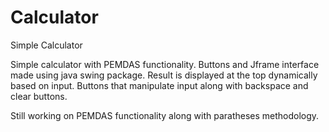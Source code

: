 # Calculator
Simple Calculator

Simple calculator with PEMDAS functionality. Buttons and Jframe interface made using java swing package. Result is displayed at the top dynamically based on input. Buttons that manipulate input along with backspace and clear buttons.

Still working on PEMDAS functionality along with paratheses methodology.
